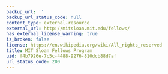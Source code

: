 ```yaml
---
backup_url: ''
backup_url_status_code: null
content_type: external-resource
external_url: http://mitsloan.mit.edu/fellows/
has_external_license_warning: true
is_broken: false
license: https://en.wikipedia.org/wiki/All_rights_reserved
title: MIT Sloan Fellows Program
uid: f4b7926e-7c5c-4488-9276-810dcb88d7af
url_status_code: 200
---
```

